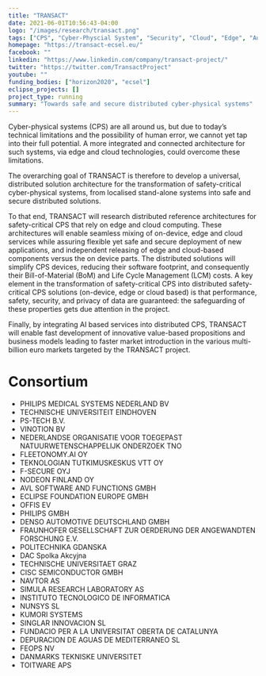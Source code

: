 ```yaml
---
title: "TRANSACT"
date: 2021-06-01T10:56:43-04:00
logo: "/images/research/transact.png"
tags: ["CPS", "Cyber-Physcial System", "Security", "Cloud", "Edge", "Automotive"]
homepage: "https://transact-ecsel.eu/"
facebook: ""
linkedin: "https://www.linkedin.com/company/transact-project/"
twitter: "https://twitter.com/TransactProject"
youtube: ""
funding_bodies: ["horizon2020", "ecsel"]
eclipse_projects: []
project_type: running
summary: "Towards safe and secure distributed cyber-physical systems"
---
```


Cyber-physical systems (CPS) are all around us, but due to today’s technical limitations and the possibility of human error, we cannot yet tap into their full potential. A more integrated and connected architecture for such systems, via edge and cloud technologies, could overcome these limitations.

The overarching goal of TRANSACT is therefore to develop a universal, distributed solution architecture for the transformation of safety-critical cyber-physical systems, from localised stand-alone systems into safe and secure distributed solutions.

To that end, TRANSACT will research distributed reference architectures for safety-critical CPS that rely on edge and cloud computing. These architectures will enable seamless mixing of on-device, edge and cloud services while assuring flexible yet safe and secure deployment of new applications, and independent releasing of edge and cloud-based components versus the on device parts. The distributed solutions will simplify CPS devices, reducing their software footprint, and consequently their Bill-of-Material (BoM) and Life Cycle Management (LCM) costs. A key element in the transformation of safety-critical CPS into distributed safety-critical CPS solutions (on-device, edge or cloud based) is that performance, safety, security, and privacy of data are guaranteed: the safeguarding of these properties gets due attention in the project.

Finally, by integrating AI based services into distributed CPS, TRANSACT will enable fast development of innovative value-based propositions and business models leading to faster market introduction in the various multi-billion euro markets targeted by the TRANSACT project.


# Consortium
* PHILIPS MEDICAL SYSTEMS NEDERLAND BV
* TECHNISCHE UNIVERSITEIT EINDHOVEN
* PS-TECH B.V.
* VINOTION BV
* NEDERLANDSE ORGANISATIE VOOR TOEGEPAST NATUURWETENSCHAPPELIJK ONDERZOEK TNO
* FLEETONOMY.AI OY
* TEKNOLOGIAN TUTKIMUSKESKUS VTT OY
* F-SECURE OYJ
* NODEON FINLAND OY
* AVL SOFTWARE AND FUNCTIONS GMBH
* ECLIPSE FOUNDATION EUROPE GMBH
* OFFIS EV
* PHILIPS GMBH
* DENSO AUTOMOTIVE DEUTSCHLAND GMBH
* FRAUNHOFER GESELLSCHAFT ZUR OERDERUNG DER ANGEWANDTEN FORSCHUNG E.V.
* POLITECHNIKA GDANSKA
* DAC Spolka Akcyjna
* TECHNISCHE UNIVERSITAET GRAZ
* CISC SEMICONDUCTOR GMBH
* NAVTOR AS
* SIMULA RESEARCH LABORATORY AS
* INSTITUTO TECNOLOGICO DE INFORMATICA
* NUNSYS SL
* KUMORI SYSTEMS
* SINGLAR INNOVACION SL
* FUNDACIO PER A LA UNIVERSITAT OBERTA DE CATALUNYA
* DEPURACION DE AGUAS DE MEDITERRANEO SL
* FEOPS NV
* DANMARKS TEKNISKE UNIVERSITET
* TOITWARE APS